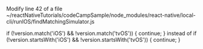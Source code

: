 Modify line 42 of a file ~/reactNativeTutorials/codeCampSample/node_modules/react-native/local-cli/runIOS/findMatchingSimulator.js

if (!version.match('iOS') && !version.match('tvOS')) {
  continue;
}
instead of
if (!version.startsWith('iOS') && !version.startsWith('tvOS')) {
  continue;
}
